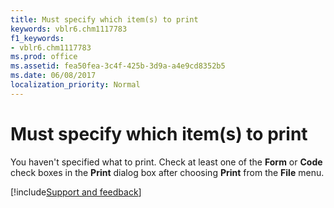 ```yaml
---
title: Must specify which item(s) to print
keywords: vblr6.chm1117783
f1_keywords:
- vblr6.chm1117783
ms.prod: office
ms.assetid: fea50fea-3c4f-425b-3d9a-a4e9cd8352b5
ms.date: 06/08/2017
localization_priority: Normal
---
```



# Must specify which item(s) to print

You haven't specified what to print. Check at least one of the **Form** or **Code** check boxes in the **Print** dialog box after choosing **Print** from the **File** menu.

[!include[Support and feedback](~/includes/feedback-boilerplate.md)]